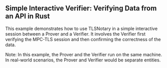 ## Simple Interactive Verifier: Verifying Data from an API in Rust

This example demonstrates how to use TLSNotary in a simple interactive session between a Prover and a Verifier. It involves the Verifier first verifying the MPC-TLS session and then confirming the correctness of the data.

Note: In this example, the Prover and the Verifier run on the same machine. In real-world scenarios, the Prover and Verifier would be separate entities.

